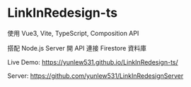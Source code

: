 # LinkInRedesign-ts

使用 Vue3, Vite, TypeScript, Composition API

搭配 Node.js Server 開 API 連接 Firestore 資料庫

Live Demo: https://yunlew531.github.io/LinkInRedesign-ts/

Server: https://github.com/yunlew531/LinkInRedesignServer
